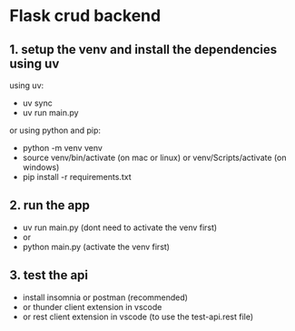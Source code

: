 # Flask crud backend

## 1. setup the venv and install the dependencies using uv

using uv:

- uv sync
- uv run main.py

or using python and pip:

- python -m venv venv
- source venv/bin/activate (on mac or linux) or venv/Scripts/activate (on windows)
- pip install -r requirements.txt

## 2. run the app

- uv run main.py (dont need to activate the venv first)
- or
- python main.py (activate the venv first)

## 3. test the api

- install insomnia or postman (recommended)
- or thunder client extension in vscode
- or rest client extension in vscode (to use the test-api.rest file)